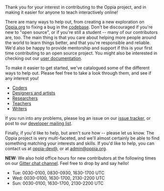 Thank you for your interest in contributing to the Oppia project, and in making it easier for anyone to teach interactively online!

There are many ways to help out, from creating a new exploration on [Oppia.org](https://www.oppia.org) to fixing a bug in the [codebase](https://github.com/oppia/oppia/). Don't be discouraged if you're new to "open source", or if you're still a student -- many of our contributors are, too. The main thing is that you care about helping more people around the world to learn things better, and that you're responsible and reliable. We'd also be happy to provide mentorship and support if this is your first time contributing to an open source project. You might also be interested in checking out our [user documentation](http://oppia.github.io/).

To make it easier to get started, we've catalogued some of the different ways to help out. Please feel free to take a look through them, and see if any interest you!

  * [Coders](https://github.com/oppia/oppia/blob/develop/CONTRIBUTING.md#setting-things-up)
  * [Designers and artists](https://github.com/oppia/oppia/wiki/Contributing-to-Oppia%27s-design)
  * [Researchers](https://github.com/oppia/oppia/wiki/Making-Oppia-better)
  * [Teachers](https://github.com/oppia/oppia/wiki/Contributing-knowledge-to-Oppia)
  * [Writers](https://github.com/oppia/oppia/wiki/Writing-for-Oppia)

If you run into any problems, please log an issue on our [issue tracker](
https://github.com/oppia/oppia/issues/new?title=Describe%20your%20feature%20request%20or%20bug%20report%20succinctly&body=If%20you%27d%20like%20to%20propose%20a%20feature,%20describe%20what%20you%27d%20like%20to%20see.%20Mockups%20would%20be%20great!%0A%0AIf%20you%27re%20reporting%20a%20bug,%20please%20be%20sure%20to%20include%20the%20expected%20behaviour,%20the%20observed%20behaviour,%20and%20steps%20to%20reproduce%20the%20problem.%20Console%20copy-pastes%20and%20any%20background%20on%20the%20environment%20would%20also%20be%20helpful.%0A%0AThanks!), or post to our [developer mailing list](https://groups.google.com/forum/?fromgroups#!forum/oppia-dev).

Finally, if you'd like to help, but aren't sure how -- please let us know. The Oppia project is very multi-faceted, and we'll almost certainly be able to find something matching your interests and skills. If you'd like to help, you can contact us at [oppia-dev@](https://groups.google.com/forum/?fromgroups#!forum/oppia-dev), or at admin@oppia.org.

**NEW:** We also hold office hours for new contributors at the following times on our [Gitter chat channel](https://gitter.im/oppia/oppia-chat). Feel free to drop by and say hello!

- Tue: 0030-0100, 0830-0930, 1630-1700 UTC
- Wed: 0030-0100, 1630-1700, 2130-2200 UTC
- Sun: 0030-0100, 1630-1700, 2130-2200 UTC